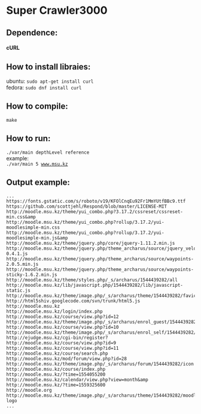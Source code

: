 # Super Crawler3000   
## Dependence:  
#### cURL  
## How to install libraies:  
ubuntu: <code>sudo apt-get install curl</code>  
fedora: <code>sudo dnf install curl</code>   
## How to compile:
<code>make</code>  
## How to run:  
<code>./var/main depthLevel reference</code>  
example:   
<code>./var/main 5 www.msu.kz</code>
## Output example:  
```
...
https://fonts.gstatic.com/s/roboto/v19/KFOlCnqEu92Fr1MmYUtfBBc9.ttf
https://github.com/scottjehl/Respond/blob/master/LICENSE-MIT
http://moodle.msu.kz/theme/yui_combo.php?3.17.2/cssreset/cssreset-min.css&amp
http://moodle.msu.kz/theme/yui_combo.php?rollup/3.17.2/yui-moodlesimple-min.css
http://moodle.msu.kz/theme/yui_combo.php?rollup/3.17.2/yui-moodlesimple-min.js&amp
http://moodle.msu.kz/theme/jquery.php/core/jquery-1.11.2.min.js
http://moodle.msu.kz/theme/jquery.php/theme_archarus/source/jquery_velocity-0.4.1.js
http://moodle.msu.kz/theme/jquery.php/theme_archarus/source/waypoints-2.0.5.min.js
http://moodle.msu.kz/theme/jquery.php/theme_archarus/source/waypoints-sticky-1.6.2.min.js
http://moodle.msu.kz/theme/styles.php/_s/archarus/1544439282/all
http://moodle.msu.kz/lib/javascript.php/1544439282/lib/javascript-static.js
http://moodle.msu.kz/theme/image.php/_s/archarus/theme/1544439282/favicon
http://html5shiv.googlecode.com/svn/trunk/html5.js
http://moodle.msu.kz
http://moodle.msu.kz/login/index.php
http://moodle.msu.kz/course/view.php?id=12
http://moodle.msu.kz/theme/image.php/_s/archarus/enrol_guest/1544439282/withpassword
http://moodle.msu.kz/course/view.php?id=10
http://moodle.msu.kz/theme/image.php/_s/archarus/enrol_self/1544439282/withkey
http://ejudge.msu.kz/cgi-bin/register?
http://moodle.msu.kz/course/view.php?id=9
http://moodle.msu.kz/course/view.php?id=11
http://moodle.msu.kz/course/search.php
http://moodle.msu.kz/mod/forum/view.php?id=28
http://moodle.msu.kz/theme/image.php/_s/archarus/forum/1544439282/icon
http://moodle.msu.kz/course/index.php
http://moodle.msu.kz/?time=1554055200
http://moodle.msu.kz/calendar/view.php?view=month&amp
http://moodle.msu.kz/?time=1559325600
http://moodle.org
http://moodle.msu.kz/theme/image.php/_s/archarus/theme/1544439282/moodle-logo
...
```
